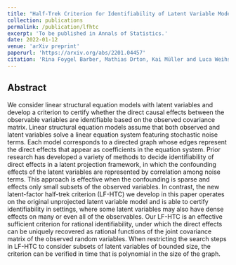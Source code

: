 ```yaml
---
title: "Half-Trek Criterion for Identifiability of Latent Variable Models"
collection: publications
permalink: /publication/lfhtc
excerpt: 'To be published in Annals of Statistics.'
date: 2022-01-12
venue: 'arXiv preprint'
paperurl: 'https://arxiv.org/abs/2201.04457'
citation: 'Rina Foygel Barber, Mathias Drton, Kai Müller and Luca Weihs (2022). &quot;Half-Trek Criterion for Identifiability of Latent Variable Models.&quot; <i>arXiv preprint</i>.'
---
```


## Abstract

We consider linear structural equation models with latent variables and develop a criterion to certify whether the direct causal effects between the observable variables are identifiable based on the observed covariance matrix. Linear structural equation models assume that both observed and latent variables solve a linear equation system featuring stochastic noise terms. Each model corresponds to a directed graph whose edges represent the direct effects that appear as coefficients in the equation system. Prior research has developed a variety of methods to decide identifiability of direct effects in a latent projection framework, in which the confounding effects of the latent variables are represented by correlation among noise terms. This approach is effective when the confounding is sparse and effects only small subsets of the observed variables. In contrast, the new latent-factor half-trek criterion (LF-HTC) we develop in this paper operates on the original unprojected latent variable model and is able to certify identifiability in settings, where some latent variables may also have dense effects on many or even all of the observables. Our LF-HTC is an effective sufficient criterion for rational identifiability, under which the direct effects can be uniquely recovered as rational functions of the joint covariance matrix of the observed random variables. When restricting the search steps in LF-HTC to consider subsets of latent variables of bounded size, the criterion can be verified in time that is polynomial in the size of the graph.
